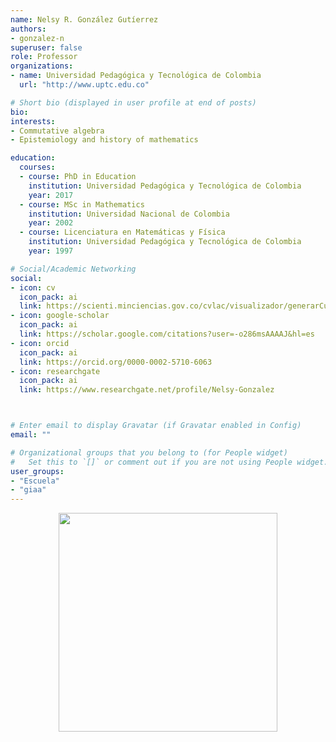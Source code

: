 ```yaml
---
name: Nelsy R. González Gutíerrez
authors:
- gonzalez-n
superuser: false
role: Professor
organizations:
- name: Universidad Pedagógica y Tecnológica de Colombia
  url: "http://www.uptc.edu.co"

# Short bio (displayed in user profile at end of posts)
bio: 
interests:
- Commutative algebra
- Epistemiology and history of mathematics

education:
  courses:
  - course: PhD in Education
    institution: Universidad Pedagógica y Tecnológica de Colombia
    year: 2017
  - course: MSc in Mathematics
    institution: Universidad Nacional de Colombia
    year: 2002
  - course: Licenciatura en Matemáticas y Física
    institution: Universidad Pedagógica y Tecnológica de Colombia
    year: 1997

# Social/Academic Networking
social:
- icon: cv
  icon_pack: ai
  link: https://scienti.minciencias.gov.co/cvlac/visualizador/generarCurriculoCv.do?cod_rh=0000394556
- icon: google-scholar
  icon_pack: ai
  link: https://scholar.google.com/citations?user=-o286msAAAAJ&hl=es
- icon: orcid
  icon_pack: ai
  link: https://orcid.org/0000-0002-5710-6063
- icon: researchgate
  icon_pack: ai
  link: https://www.researchgate.net/profile/Nelsy-Gonzalez



# Enter email to display Gravatar (if Gravatar enabled in Config)
email: ""

# Organizational groups that you belong to (for People widget)
#   Set this to `[]` or comment out if you are not using People widget.
user_groups:
- "Escuela"
- "giaa"
---
```



<center><img src="https://matematicas.netlify.com/img/gs/gonzalez-n.png"  width="350"></center>
